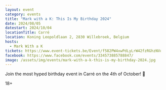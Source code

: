 ```yaml
---
layout: event
category: events
title: "Mark with a K: This Is My Birthday 2024"
date: 2024/08/05
datestart: 2024/10/04
locationTitle: Carré
location: Koning Leopoldlaan 2, 2830 Willebroek, Belgium
hosts:
  - Mark With a K
tickets: https://www.event-tickets.be/Event/f582PW4xwPdLyLrW42fzRGhzNVqTKLveD89fWU3M
facebook: https://www.facebook.com/events/334573885788847/
image: /assets/img/events/mark-with-a-k-this-is-my-birthday-2024.jpg
---
```


Join the most hyped birthday event in Carré on the 4th of October! 🍾

18+